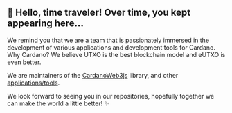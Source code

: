 ## 👋 Hello, time traveler! Over time, you kept appearing here...

We remind you that we are a team that is passionately immersed in the development of various applications and development tools for Cardano. Why Cardano? We believe UTXO is the best blockchain model and eUTXO is even better.

We are maintainers of the [CardanoWeb3js](https://github.com/xray-network/cardano-web3-js) library, and other [applications/tools](https://github.com/xray-network/projects-map). 

We look forward to seeing you in our repositories, hopefully together we can make the world a little better! ✨

